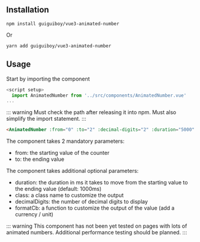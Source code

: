 ## Installation


```shell
npm install guiguiboy/vue3-animated-number
```
Or
```shell
yarn add guiguiboy/vue3-animated-number
```

## Usage

Start by importing the component
```js
<script setup>
  import AnimatedNumber from '../src/components/AnimatedNumber.vue'
...

````
::: warning
Must check the path after releasing it into npm. Must also simplify the import statement.
:::

```html
<AnimatedNumber :from="0" :to="2" :decimal-digits="2" :duration="5000" />
```

The component takes 2 mandatory parameters: 
* from: the starting value of the counter
* to: the ending value

The component takes additional optional parameters:
* duration: the duration in ms it takes to move from the starting value to the ending value (default: 1000ms)
* class: a class name to customize the output
* decimalDigits: the number of decimal digits to display
* formatCb: a function to customize the output of the value (add a currency / unit)


::: warning
This component has not been yet tested on pages with lots of animated numbers. Additional performance testing should be planned.
:::
